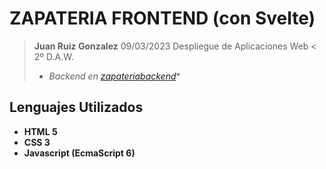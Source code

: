 # ZAPATERIA FRONTEND (con Svelte)

> **Juan Ruiz Gonzalez**
> 09/03/2023
> Despliegue de Aplicaciones Web 
< 2º D.A.W.
> - *Backend en [zapateriabackend](https://github.com/JuUaAn270/ZapateriaFrontend)**


## Lenguajes Utilizados

- **HTML 5**
- **CSS 3**
- **Javascript (EcmaScript 6)**



